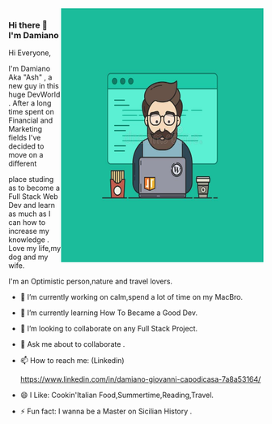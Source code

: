 <img align="right" src="https://github.com/AshRepartoFerramenta/AshRepartoFerramenta/blob/794f9906d88e7f808ce89e26580a031fd2e05b48/coder.jpg?raw=true" alt="Illustration of Damiano working at a conference with strange colours in background"  width=400px height=500px/>

### Hi there 👋 I'm Damiano 


Hi Everyone,

I'm Damiano Aka "Ash" , a new guy in this huge DevWorld . After a long time spent on Financial and Marketing fields I've decided to move on a different 

place studing as to become a Full Stack Web Dev and learn as much as I can how to increase my knowledge . Love my life,my dog and my wife.

I'm an Optimistic person,nature and travel lovers.

- 🔭 I’m currently working on calm,spend a lot of time on my MacBro.

- 🌱 I’m currently learning How To Became a Good Dev.

- 👯 I’m looking to collaborate on any Full Stack Project.

- 💬 Ask me about to collaborate .

- 📫 How to reach me: (Linkedin)

     https://www.linkedin.com/in/damiano-giovanni-capodicasa-7a8a53164/ 

- 😄 I Like: Cookin'Italian Food,Summertime,Reading,Travel.

- ⚡ Fun fact: I wanna be a Master on Sicilian History .
